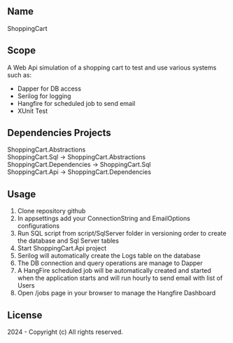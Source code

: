 ## Name
ShoppingCart

## Scope
A Web Api simulation of a shopping cart to test and use various systems such as:
- Dapper for DB access
- Serilog for logging
- Hangfire for scheduled job to send email
- XUnit Test

## Dependencies Projects
ShoppingCart.Abstractions<br>
ShoppingCart.Sql -> ShoppingCart.Abstractions<br>
ShoppingCart.Dependencies -> ShoppingCart.Sql<br>
ShoppingCart.Api -> ShoppingCart.Dependencies<br>

## Usage
1. Clone repository github
2. In appsettings add your ConnectionString and EmailOptions configurations
3. Run SQL script from script/SqlServer folder in versioning order to create the database and Sql Server tables<br>
4. Start ShoppingCart.Api project<br>
5. Serilog will automatically create the Logs table on the database<br>
6. The DB connection and query operations are manage to Dapper<br>
7. A HangFire scheduled job will be automatically created and started when the application starts and will run hourly to send email with list of Users<br>
8. Open /jobs page in your browser to manage the Hangfire Dashboard

## License
2024 - Copyright (c) All rights reserved.